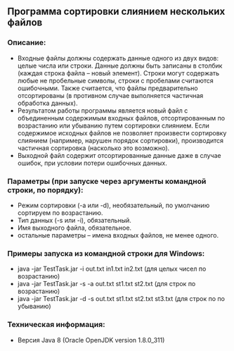 ## Программа сортировки слиянием нескольких файлов
### Описание:
* Входные файлы должны содержать данные одного из двух видов: целые числа или строки. Данные 
должны быть записаны в столбик (каждая строка файла – новый элемент). Строки могут содержать 
любые не пробельные символы, строки с пробелами считаются ошибочными. Также считается, что 
файлы предварительно отсортированы (в противном случае выполняется частичная обработка данных).
* Результатом работы программы является новый файл с объединенным содержимым входных файлов, 
отсортированным по возрастанию или убыванию путем сортировки слиянием. Если содержимое исходных 
файлов не позволяет произвести сортировку слиянием (например, нарушен порядок сортировки), 
производится частичная сортировка (насколько это возможно).
* Выходной файл содержит отсортированные данные даже в случае ошибок, при условии потери 
ошибочных данных.

### Параметры (при запуске через аргументы командной строки, по порядку):
* Режим сортировки (-a или -d), необязательный, по умолчанию сортируем по возрастанию.
* Тип данных (-s или -i), обязательный.
* Имя выходного файла, обязательное.
* остальные параметры – имена входных файлов, не менее одного.

### Примеры запуска из командной строки для Windows:
* java -jar TestTask.jar -i out.txt in1.txt in2.txt (для целых чисел по возрастанию)
* java -jar TestTask.jar -s -a out.txt st1.txt st2.txt (для строк по возрастанию)
* java -jar TestTask.jar -d -s out.txt st1.txt st2.txt st3.txt (для строк по по убыванию)

### Техническая информация:
* Версия Java 8 (Oracle OpenJDK version 1.8.0_311)
